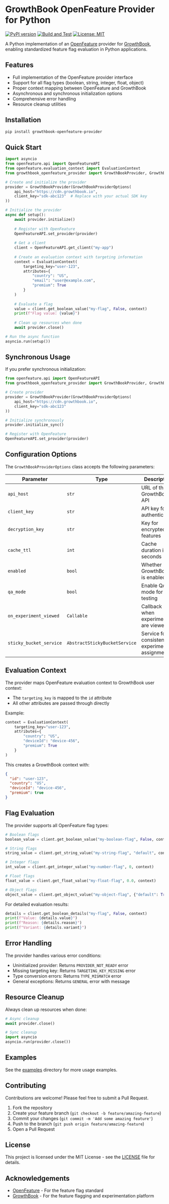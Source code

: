 # GrowthBook OpenFeature Provider for Python

[![PyPI version](https://badge.fury.io/py/growthbook-openfeature-provider.svg)](https://badge.fury.io/py/growthbook-openfeature-provider)
[![Build and Test](https://github.com/growthbook/growthbook-openfeature-provider-python/actions/workflows/ci.yml/badge.svg)](https://github.com/growthbook/growthbook-openfeature-provider-python/actions/workflows/ci.yml)
[![License: MIT](https://img.shields.io/badge/License-MIT-yellow.svg)](https://opensource.org/licenses/MIT)

A Python implementation of an [OpenFeature](https://openfeature.dev/) provider for [GrowthBook](https://www.growthbook.io/), enabling standardized feature flag evaluation in Python applications.

## Features

- Full implementation of the OpenFeature provider interface
- Support for all flag types (boolean, string, integer, float, object)
- Proper context mapping between OpenFeature and GrowthBook
- Asynchronous and synchronous initialization options
- Comprehensive error handling
- Resource cleanup utilities

## Installation

```bash
pip install growthbook-openfeature-provider
```

## Quick Start

```python
import asyncio
from openfeature.api import OpenFeatureAPI
from openfeature.evaluation_context import EvaluationContext
from growthbook_openfeature_provider import GrowthBookProvider, GrowthBookProviderOptions

# Create and initialize the provider
provider = GrowthBookProvider(GrowthBookProviderOptions(
    api_host="https://cdn.growthbook.io",
    client_key="sdk-abc123"  # Replace with your actual SDK key
))

# Initialize the provider
async def setup():
    await provider.initialize()
    
    # Register with OpenFeature
    OpenFeatureAPI.set_provider(provider)
    
    # Get a client
    client = OpenFeatureAPI.get_client("my-app")
    
    # Create an evaluation context with targeting information
    context = EvaluationContext(
        targeting_key="user-123",
        attributes={
            "country": "US",
            "email": "user@example.com",
            "premium": True
        }
    )
    
    # Evaluate a flag
    value = client.get_boolean_value("my-flag", False, context)
    print(f"Flag value: {value}")
    
    # Clean up resources when done
    await provider.close()

# Run the async function
asyncio.run(setup())
```

## Synchronous Usage

If you prefer synchronous initialization:

```python
from openfeature.api import OpenFeatureAPI
from growthbook_openfeature_provider import GrowthBookProvider, GrowthBookProviderOptions

# Create provider
provider = GrowthBookProvider(GrowthBookProviderOptions(
    api_host="https://cdn.growthbook.io",
    client_key="sdk-abc123"
))

# Initialize synchronously
provider.initialize_sync()

# Register with OpenFeature
OpenFeatureAPI.set_provider(provider)
```

## Configuration Options

The `GrowthBookProviderOptions` class accepts the following parameters:

| Parameter | Type | Description | Default |
|-----------|------|-------------|---------|
| `api_host` | `str` | URL of the GrowthBook API | Required |
| `client_key` | `str` | API key for authentication | Required |
| `decryption_key` | `str` | Key for encrypted features | `""` |
| `cache_ttl` | `int` | Cache duration in seconds | `60` |
| `enabled` | `bool` | Whether GrowthBook is enabled | `True` |
| `qa_mode` | `bool` | Enable QA mode for testing | `False` |
| `on_experiment_viewed` | `Callable` | Callback when experiments are viewed | `None` |
| `sticky_bucket_service` | `AbstractStickyBucketService` | Service for consistent experiment assignments | `None` |

## Evaluation Context

The provider maps OpenFeature evaluation context to GrowthBook user context:

- The `targeting_key` is mapped to the `id` attribute
- All other attributes are passed through directly

Example:

```python
context = EvaluationContext(
    targeting_key="user-123",
    attributes={
        "country": "US",
        "deviceId": "device-456",
        "premium": True
    }
)
```

This creates a GrowthBook context with:

```json
{
  "id": "user-123",
  "country": "US",
  "deviceId": "device-456",
  "premium": true
}
```

## Flag Evaluation

The provider supports all OpenFeature flag types:

```python
# Boolean flags
boolean_value = client.get_boolean_value("my-boolean-flag", False, context)

# String flags
string_value = client.get_string_value("my-string-flag", "default", context)

# Integer flags
int_value = client.get_integer_value("my-number-flag", 0, context)

# Float flags
float_value = client.get_float_value("my-float-flag", 0.0, context)

# Object flags
object_value = client.get_object_value("my-object-flag", {"default": True}, context)
```

For detailed evaluation results:

```python
details = client.get_boolean_details("my-flag", False, context)
print(f"Value: {details.value}")
print(f"Reason: {details.reason}")
print(f"Variant: {details.variant}")
```

## Error Handling

The provider handles various error conditions:

- Uninitialized provider: Returns `PROVIDER_NOT_READY` error
- Missing targeting key: Returns `TARGETING_KEY_MISSING` error
- Type conversion errors: Returns `TYPE_MISMATCH` error
- General exceptions: Returns `GENERAL` error with message

## Resource Cleanup

Always clean up resources when done:

```python
# Async cleanup
await provider.close()

# Sync cleanup
import asyncio
asyncio.run(provider.close())
```

## Examples

See the [examples](./examples) directory for more usage examples.

## Contributing

Contributions are welcome! Please feel free to submit a Pull Request.

1. Fork the repository
2. Create your feature branch (`git checkout -b feature/amazing-feature`)
3. Commit your changes (`git commit -m 'Add some amazing feature'`)
4. Push to the branch (`git push origin feature/amazing-feature`)
5. Open a Pull Request

## License

This project is licensed under the MIT License - see the [LICENSE](LICENSE) file for details.

## Acknowledgements

- [OpenFeature](https://openfeature.dev/) - For the feature flag standard
- [GrowthBook](https://www.growthbook.io/) - For the feature flagging and experimentation platform
